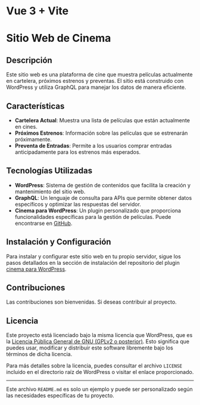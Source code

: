 # Vue 3 + Vite
# Sitio Web de Cinema

## Descripción
Este sitio web es una plataforma de cine que muestra películas actualmente en cartelera, próximos estrenos y preventas. El sitio está construido con WordPress y utiliza GraphQL para manejar los datos de manera eficiente.

## Características
- **Cartelera Actual**: Muestra una lista de películas que están actualmente en cines.
- **Próximos Estrenos**: Información sobre las películas que se estrenarán próximamente.
- **Preventa de Entradas**: Permite a los usuarios comprar entradas anticipadamente para los estrenos más esperados.

## Tecnologías Utilizadas
- **WordPress**: Sistema de gestión de contenidos que facilita la creación y mantenimiento del sitio web.
- **GraphQL**: Un lenguaje de consulta para APIs que permite obtener datos específicos y optimizar las respuestas del servidor.
- **Cinema para WordPress**: Un plugin personalizado que proporciona funcionalidades específicas para la gestión de películas. Puede encontrarse en [GitHub](https://github.com/sociovirtual/cinema).

## Instalación y Configuración
Para instalar y configurar este sitio web en tu propio servidor, sigue los pasos detallados en la sección de instalación del repositorio del plugin [cinema para WordPress](https://github.com/sociovirtual/cinema).

## Contribuciones
Las contribuciones son bienvenidas. Si deseas contribuir al proyecto.

## Licencia
Este proyecto está licenciado bajo la misma licencia que WordPress, que es la [Licencia Pública General de GNU (GPLv2 o posterior)](https://es.wordpress.org/about/license/). Esto significa que puedes usar, modificar y distribuir este software libremente bajo los términos de dicha licencia.

Para más detalles sobre la licencia, puedes consultar el archivo `LICENSE` incluido en el directorio raíz de WordPress o visitar el enlace proporcionado.

---

Este archivo `README.md` es solo un ejemplo y puede ser personalizado según las necesidades específicas de tu proyecto.
